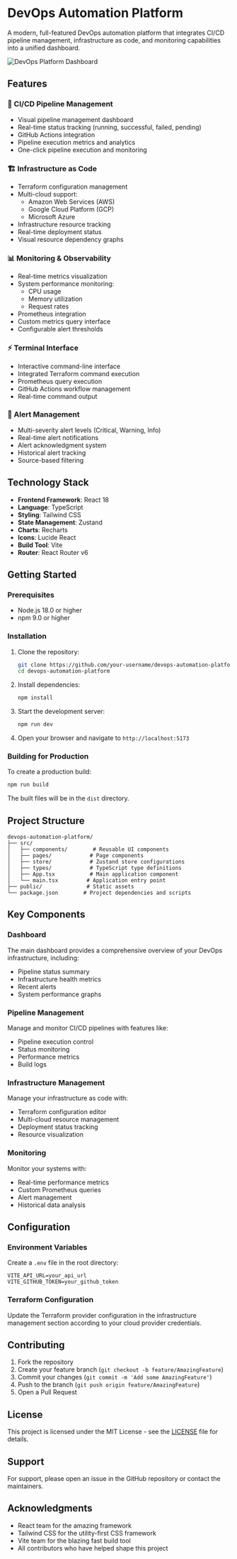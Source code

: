 # DevOps Automation Platform

A modern, full-featured DevOps automation platform that integrates CI/CD pipeline management, infrastructure as code, and monitoring capabilities into a unified dashboard.

![DevOps Platform Dashboard](https://images.unsplash.com/photo-1667372393119-3d4c48d07fc9?auto=format&fit=crop&q=80)

## Features

### 🚀 CI/CD Pipeline Management
- Visual pipeline management dashboard
- Real-time status tracking (running, successful, failed, pending)
- GitHub Actions integration
- Pipeline execution metrics and analytics
- One-click pipeline execution and monitoring

### 🏗️ Infrastructure as Code
- Terraform configuration management
- Multi-cloud support:
  - Amazon Web Services (AWS)
  - Google Cloud Platform (GCP)
  - Microsoft Azure
- Infrastructure resource tracking
- Real-time deployment status
- Visual resource dependency graphs

### 📊 Monitoring & Observability
- Real-time metrics visualization
- System performance monitoring:
  - CPU usage
  - Memory utilization
  - Request rates
- Prometheus integration
- Custom metrics query interface
- Configurable alert thresholds

### ⚡ Terminal Interface
- Interactive command-line interface
- Integrated Terraform command execution
- Prometheus query execution
- GitHub Actions workflow management
- Real-time command output

### 🔔 Alert Management
- Multi-severity alert levels (Critical, Warning, Info)
- Real-time alert notifications
- Alert acknowledgment system
- Historical alert tracking
- Source-based filtering

## Technology Stack

- **Frontend Framework**: React 18
- **Language**: TypeScript
- **Styling**: Tailwind CSS
- **State Management**: Zustand
- **Charts**: Recharts
- **Icons**: Lucide React
- **Build Tool**: Vite
- **Router**: React Router v6

## Getting Started

### Prerequisites

- Node.js 18.0 or higher
- npm 9.0 or higher

### Installation

1. Clone the repository:
   ```bash
   git clone https://github.com/your-username/devops-automation-platform.git
   cd devops-automation-platform
   ```

2. Install dependencies:
   ```bash
   npm install
   ```

3. Start the development server:
   ```bash
   npm run dev
   ```

4. Open your browser and navigate to `http://localhost:5173`

### Building for Production

To create a production build:

```bash
npm run build
```

The built files will be in the `dist` directory.

## Project Structure

```
devops-automation-platform/
├── src/
│   ├── components/        # Reusable UI components
│   ├── pages/            # Page components
│   ├── store/            # Zustand store configurations
│   ├── types/            # TypeScript type definitions
│   ├── App.tsx           # Main application component
│   └── main.tsx         # Application entry point
├── public/              # Static assets
└── package.json        # Project dependencies and scripts
```

## Key Components

### Dashboard
The main dashboard provides a comprehensive overview of your DevOps infrastructure, including:
- Pipeline status summary
- Infrastructure health metrics
- Recent alerts
- System performance graphs

### Pipeline Management
Manage and monitor CI/CD pipelines with features like:
- Pipeline execution control
- Status monitoring
- Performance metrics
- Build logs

### Infrastructure Management
Manage your infrastructure as code with:
- Terraform configuration editor
- Multi-cloud resource management
- Deployment status tracking
- Resource visualization

### Monitoring
Monitor your systems with:
- Real-time performance metrics
- Custom Prometheus queries
- Alert management
- Historical data analysis

## Configuration

### Environment Variables
Create a `.env` file in the root directory:

```env
VITE_API_URL=your_api_url
VITE_GITHUB_TOKEN=your_github_token
```

### Terraform Configuration
Update the Terraform provider configuration in the infrastructure management section according to your cloud provider credentials.

## Contributing

1. Fork the repository
2. Create your feature branch (`git checkout -b feature/AmazingFeature`)
3. Commit your changes (`git commit -m 'Add some AmazingFeature'`)
4. Push to the branch (`git push origin feature/AmazingFeature`)
5. Open a Pull Request

## License

This project is licensed under the MIT License - see the [LICENSE](LICENSE) file for details.

## Support

For support, please open an issue in the GitHub repository or contact the maintainers.

## Acknowledgments

- React team for the amazing framework
- Tailwind CSS for the utility-first CSS framework
- Vite team for the blazing fast build tool
- All contributors who have helped shape this project
